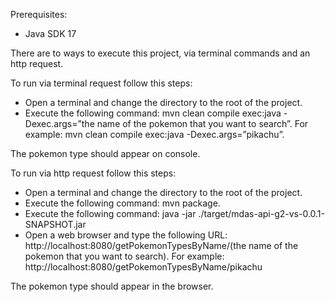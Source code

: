 Prerequisites:
- Java SDK 17

There are to ways to execute this project, via terminal commands and an http request.
  
To run via terminal request follow this steps:
  - Open a terminal and change the directory to the root of the project.
  - Execute the following command: mvn clean compile exec:java -Dexec.args=”the name of the pokemon that you want to search”. For example: mvn clean compile exec:java -Dexec.args=”pikachu”.

The pokemon type should appear on console.

To run via http request follow this steps:
-  Open a terminal and change the directory to the root of the project.
-  Execute the following command: mvn package.
- Execute the following command: java -jar ./target/mdas-api-g2-vs-0.0.1-SNAPSHOT.jar
- Open a web browser and type the following URL: http://localhost:8080/getPokemonTypesByName/(the name of the pokemon that you want to search). For example: http://localhost:8080/getPokemonTypesByName/pikachu
  
The pokemon type should appear in the browser.
